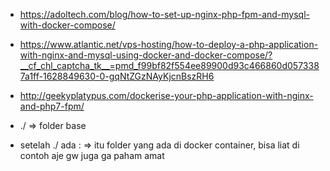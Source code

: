

- https://adoltech.com/blog/how-to-set-up-nginx-php-fpm-and-mysql-with-docker-compose/

- https://www.atlantic.net/vps-hosting/how-to-deploy-a-php-application-with-nginx-and-mysql-using-docker-and-docker-compose/?__cf_chl_captcha_tk__=pmd_f99bf82f554ee89900d93c466860d0573387a1ff-1628849630-0-gqNtZGzNAyKjcnBszRH6

- http://geekyplatypus.com/dockerise-your-php-application-with-nginx-and-php7-fpm/

- ./ => folder base
- setelah ./ ada : => itu folder yang ada di docker container, bisa liat di contoh aje gw juga ga paham amat